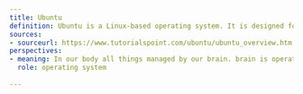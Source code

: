 ```yaml
---
title: Ubuntu
definition: Ubuntu is a Linux-based operating system. It is designed for computers, smartphones, and network servers. The system is developed by a UK based company called Canonical Ltd. All the principles used to develop the Ubuntu software are based on the principles of Open Source software development.
sources:
- sourceurl: https://www.tutorialspoint.com/ubuntu/ubuntu_overview.htm
perspectives:
- meaning: In our body all things managed by our brain. brain is operating system of body. 
  role: operating system
  
---
```

